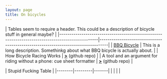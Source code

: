 ```yaml
---
layout: page
title: On bicycles
---
```


| Tables seem to require a header. This could be a description of bicycle stuff in general maybe?                                                                                   |
|-------------------------------------------------------------------------------------------------|----------------------------------------------------------------------------------|
| [BBQ Bicycle](https://github.com/grannycart/bbq-bicycle/)                                       | This is a long description. Somethinkg about what BBQ bicycle is actually about. |
| How Bicycle Racing Works                                                                        | [**>**](https://github.com/grannycart/how-bicycle-racing-works) (github repo)    |
| A tool and an argument for riding without a phone: cue sheet formatter                          | [**>**](http://github.com/grannycart/cue-sheets/) (github repo)                  |


[//]: # (What I learned about tables: you have to have a header column; you can't use hash headers; the header text is just bold, so if you make the body text in the table bold there is no distinction from the header; I don't think tables need to have the same number of columns in each row)

[//]: # (This version of the bicycles index is an experiment with using tables for organizing 2023-10-15 15:17)


| Stupid  Fucking  Table |
|--------|---------|-------|
|        |         |       |

